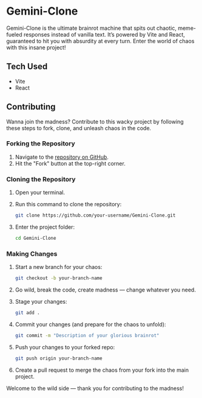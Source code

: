 # Gemini-Clone

Gemini-Clone is the ultimate brainrot machine that spits out chaotic, meme-fueled responses instead of vanilla text. It’s powered by Vite and React, guaranteed to hit you with absurdity at every turn. Enter the world of chaos with this insane project!

## Tech Used

- Vite
- React

## Contributing

Wanna join the madness? Contribute to this wacky project by following these steps to fork, clone, and unleash chaos in the code.

### Forking the Repository

1. Navigate to the [repository on GitHub](#).
2. Hit the "Fork" button at the top-right corner.

### Cloning the Repository

1. Open your terminal.
2. Run this command to clone the repository:

    ```sh
    git clone https://github.com/your-username/Gemini-Clone.git
    ```

3. Enter the project folder:

    ```sh
    cd Gemini-Clone
    ```

### Making Changes

1. Start a new branch for your chaos:

    ```sh
    git checkout -b your-branch-name
    ```

2. Go wild, break the code, create madness — change whatever you need.
3. Stage your changes:

    ```sh
    git add .
    ```

4. Commit your changes (and prepare for the chaos to unfold):

    ```sh
    git commit -m "Description of your glorious brainrot"
    ```

5. Push your changes to your forked repo:

    ```sh
    git push origin your-branch-name
    ```

6. Create a pull request to merge the chaos from your fork into the main project.

Welcome to the wild side — thank you for contributing to the madness!
